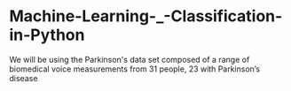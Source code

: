 # Machine-Learning-_-Classification-in-Python
We will be using the Parkinson's data set composed of a range of biomedical voice measurements from 31 people, 23 with Parkinson’s disease
